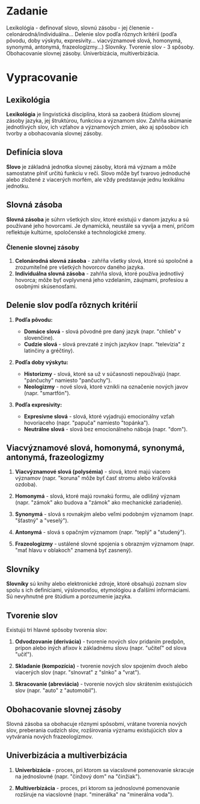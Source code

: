 # Zadanie

Lexikológia - definovať slovo, slovnú zásobu - jej členenie - celonárodná/individuálna... Delenie slov podľa rôznych kritérií (podľa pôvodu, doby výskytu, expresivity... viacvýznamové slová, homonymá, synonymá, antonymá, frazeologizmy...) Slovníky. Tvorenie slov - 3 spôsoby. Obohacovanie slovnej zásoby. Univerbizácia, multiverbizácia.

# Vypracovanie

## Lexikológia

**Lexikológia** je lingvistická disciplína, ktorá sa zaoberá štúdiom slovnej zásoby jazyka, jej štruktúrou, funkciou a významom slov. Zahŕňa skúmanie jednotlivých slov, ich vzťahov a významových zmien, ako aj spôsobov ich tvorby a obohacovania slovnej zásoby.

## Definícia slova

**Slovo** je základná jednotka slovnej zásoby, ktorá má význam a môže samostatne plniť určitú funkciu v reči. Slovo môže byť tvarovo jednoduché alebo zložené z viacerých morfém, ale vždy predstavuje jednu lexikálnu jednotku.

## Slovná zásoba

**Slovná zásoba** je súhrn všetkých slov, ktoré existujú v danom jazyku a sú používané jeho hovorcami. Je dynamická, neustále sa vyvíja a mení, pričom reflektuje kultúrne, spoločenské a technologické zmeny.

### Členenie slovnej zásoby

1. **Celonárodná slovná zásoba** - zahŕňa všetky slová, ktoré sú spoločné a zrozumiteľné pre všetkých hovorcov daného jazyka.
2. **Individuálna slovná zásoba** - zahŕňa slová, ktoré používa jednotlivý hovorca; môže byť ovplyvnená jeho vzdelaním, záujmami, profesiou a osobnými skúsenosťami.

## Delenie slov podľa rôznych kritérií

1. **Podľa pôvodu:**
   - **Domáce slová** - slová pôvodné pre daný jazyk (napr. "chlieb" v slovenčine).
   - **Cudzie slová** - slová prevzaté z iných jazykov (napr. "televízia" z latinčiny a gréčtiny).

2. **Podľa doby výskytu:**
   - **Historizmy** - slová, ktoré sa už v súčasnosti nepoužívajú (napr. "pánčuchy" namiesto "pančuchy").
   - **Neologizmy** - nové slová, ktoré vznikli na označenie nových javov (napr. "smartfón").

3. **Podľa expresivity:**
   - **Expresívne slová** - slová, ktoré vyjadrujú emocionálny vzťah hovoriaceho (napr. "papuča" namiesto "topánka").
   - **Neutrálne slová** - slová bez emocionálneho náboja (napr. "dom").

## Viacvýznamové slová, homonymá, synonymá, antonymá, frazeologizmy

1. **Viacvýznamové slová (polysémia)** - slová, ktoré majú viacero významov (napr. "koruna" môže byť časť stromu alebo kráľovská ozdoba).

2. **Homonymá** - slová, ktoré majú rovnakú formu, ale odlišný význam (napr. "zámok" ako budova a "zámok" ako mechanické zariadenie).

3. **Synonymá** - slová s rovnakým alebo veľmi podobným významom (napr. "šťastný" a "veselý").

4. **Antonymá** - slová s opačným významom (napr. "teplý" a "studený").

5. **Frazeologizmy** - ustálené slovné spojenia s obrazným významom (napr. "mať hlavu v oblakoch" znamená byť zasnený).

## Slovníky

**Slovníky** sú knihy alebo elektronické zdroje, ktoré obsahujú zoznam slov spolu s ich definíciami, výslovnosťou, etymológiou a ďalšími informáciami. Sú nevyhnutné pre štúdium a porozumenie jazyka.

## Tvorenie slov

Existujú tri hlavné spôsoby tvorenia slov:

1. **Odvodzovanie (derivácia)** - tvorenie nových slov pridaním predpôn, prípon alebo iných afixov k základnému slovu (napr. "učiteľ" od slova "učiť").

2. **Skladanie (kompozícia)** - tvorenie nových slov spojením dvoch alebo viacerých slov (napr. "slnovrat" z "slnko" a "vrat").

3. **Skracovanie (abreviácia)** - tvorenie nových slov skrátením existujúcich slov (napr. "auto" z "automobil").

## Obohacovanie slovnej zásoby

Slovná zásoba sa obohacuje rôznymi spôsobmi, vrátane tvorenia nových slov, preberania cudzích slov, rozširovania významu existujúcich slov a vytvárania nových frazeologizmov.

## Univerbizácia a multiverbizácia

1. **Univerbizácia** - proces, pri ktorom sa viacslovné pomenovanie skracuje na jednoslovné (napr. "činžový dom" na "činžiak").

2. **Multiverbizácia** - proces, pri ktorom sa jednoslovné pomenovanie rozširuje na viacslovné (napr. "minerálka" na "minerálna voda").